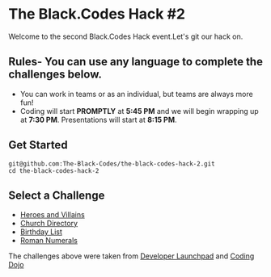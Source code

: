# The Black.Codes Hack #2
Welcome to the second Black.Codes Hack event.Let's git our hack on.

## Rules- You can use any language to complete the challenges below. 
- You can work in teams or as an individual, but teams are always more fun!
- Coding will start **PROMPTLY** at **5:45 PM** and we will begin wrapping up at **7:30 PM**. Presentations will start at **8:15 PM**.

## Get Started 

```
git@github.com:The-Black-Codes/the-black-codes-hack-2.git
cd the-black-codes-hack-2
```

## Select a Challenge
- [Heroes and Villains](heroes-and-villains.md)
- [Church Directory](church-directory.md)
- [Birthday List](birthday-list.md)
- [Roman Numerals](roman-numerals.md)


The challenges above were taken from [Developer Launchpad](https://www.developerlaunchpad.com/)
and [Coding Dojo](https://http://www.codingdojo.org/kata/)
